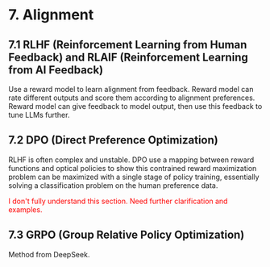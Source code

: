 # 7. Alignment 

## 7.1 RLHF (Reinforcement Learning from Human Feedback) and RLAIF (Reinforcement Learning from AI Feedback)

Use a reward model to learn alignment from feedback. Reward model can rate different outputs and score them according to alignment preferences. Reward model can give feedback to model output, then use this feedback to tune LLMs further. 

## 7.2 DPO (Direct Preference Optimization)

RLHF is often complex and unstable. DPO use a mapping between reward functions and optical policies to show this contrained reward maximization problem can be maximized with a single stage of policy training, essentially solving a classification problem on the human preference data. 

<span style="color: red;">I don't fully understand this section. Need further clarification and examples.</span>

## 7.3 GRPO (Group Relative Policy Optimization)

Method from DeepSeek.  


